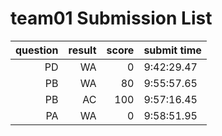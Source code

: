 # team01 Submission List
question | result | score | submit time
----:|----:|-----:|-----
PD | WA | 0 |  9:42:29.47 
PB | WA | 80 |  9:55:57.65 
PB | AC | 100 |  9:57:16.45 
PA | WA | 0 |  9:58:51.95 
